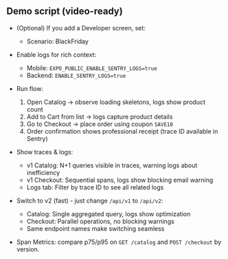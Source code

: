 ## Demo script (video-ready)

- (Optional) If you add a Developer screen, set:
  - Scenario: BlackFriday

- Enable logs for rich context:
  - Mobile: `EXPO_PUBLIC_ENABLE_SENTRY_LOGS=true`
  - Backend: `ENABLE_SENTRY_LOGS=true`

- Run flow:
  1. Open Catalog → observe loading skeletons, logs show product count
  2. Add to Cart from list → logs capture product details
  3. Go to Checkout → place order using coupon `SAVE10`
  4. Order confirmation shows professional receipt (trace ID available in Sentry)

- Show traces & logs:
  - v1 Catalog: N+1 queries visible in traces, warning logs about inefficiency
  - v1 Checkout: Sequential spans, logs show blocking email warning
  - Logs tab: Filter by trace ID to see all related logs

- Switch to v2 (fast) - just change `/api/v1` to `/api/v2`:
  - Catalog: Single aggregated query, logs show optimization
  - Checkout: Parallel operations, no blocking warnings
  - Same endpoint names make switching seamless

- Span Metrics: compare p75/p95 on `GET /catalog` and `POST /checkout` by version.
